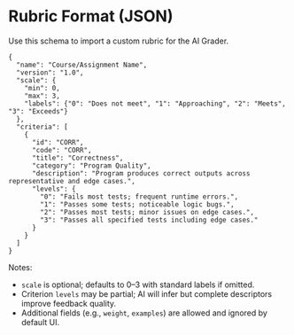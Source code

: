 # Rubric Format (JSON)

Use this schema to import a custom rubric for the AI Grader.

```
{
  "name": "Course/Assignment Name",
  "version": "1.0",
  "scale": {
    "min": 0,
    "max": 3,
    "labels": {"0": "Does not meet", "1": "Approaching", "2": "Meets", "3": "Exceeds"}
  },
  "criteria": [
    {
      "id": "CORR",
      "code": "CORR",
      "title": "Correctness",
      "category": "Program Quality",
      "description": "Program produces correct outputs across representative and edge cases.",
      "levels": {
        "0": "Fails most tests; frequent runtime errors.",
        "1": "Passes some tests; noticeable logic bugs.",
        "2": "Passes most tests; minor issues on edge cases.",
        "3": "Passes all specified tests including edge cases."
      }
    }
  ]
}
```

Notes:
- `scale` is optional; defaults to 0–3 with standard labels if omitted.
- Criterion `levels` may be partial; AI will infer but complete descriptors improve feedback quality.
- Additional fields (e.g., `weight`, `examples`) are allowed and ignored by default UI.
